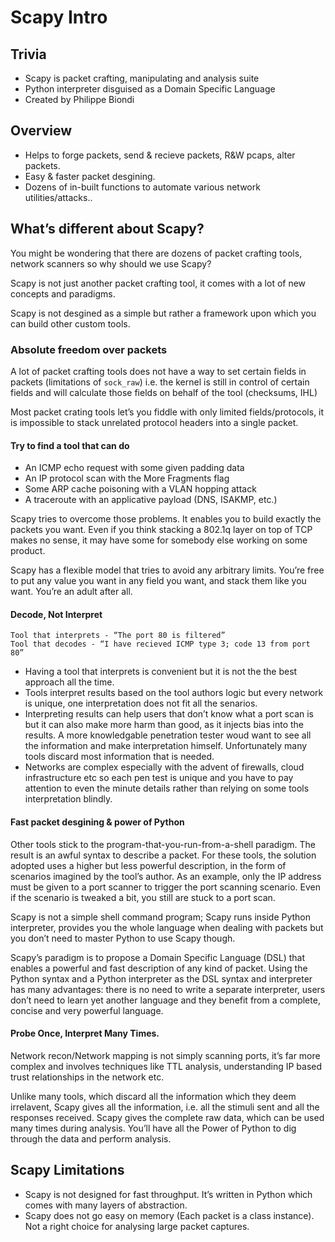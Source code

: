 # Scapy Intro

## Trivia

- Scapy is packet crafting, manipulating and analysis suite
- Python interpreter disguised as a Domain Specific Language
- Created by Philippe Biondi

## Overview

- Helps to forge packets, send & recieve packets, R&W pcaps, alter packets.
- Easy & faster packet desgining.
- Dozens of in-built functions to automate various network utilities/attacks..

## What’s different about Scapy?

You might be wondering that there are dozens of packet crafting tools, network scanners so why should we use Scapy?

Scapy is not just another packet crafting tool, it comes with a lot of new concepts and paradigms.

Scapy is not desgined as a simple but rather a framework upon which you can build other custom tools.

### Absolute freedom over packets

A lot of packet crafting tools does not have a way to set certain fields in packets (limitations of `sock_raw`) i.e. the kernel is still in control of certain fields and will calculate those fields on behalf of the tool (checksums, IHL)

Most packet crating tools let’s you fiddle with only limited fields/protocols, it is impossible to stack unrelated protocol headers into a single packet.

#### Try to find a tool that can do

- An ICMP echo request with some given padding data
- An IP protocol scan with the More Fragments flag
- Some ARP cache poisoning with a VLAN hopping attack
- A traceroute with an applicative payload (DNS, ISAKMP, etc.)

Scapy tries to overcome those problems. It enables you to build exactly the packets you want. Even if you think stacking a 802.1q layer on top of TCP makes no sense, it may have some for somebody else working on some product. 

Scapy has a flexible model that tries to avoid any arbitrary limits. You’re free to put any value you want in any field you want, and stack them like you want. You’re an adult after all.

#### Decode, Not Interpret

    Tool that interprets - “The port 80 is filtered”
    Tool that decodes - “I have recieved ICMP type 3; code 13 from port 80”

- Having a tool that interprets is convenient but it is not the the best approach all the time.
- Tools interpret results based on the tool authors logic but every network is unique, one interpretation does not fit all the senarios.
- Interpreting results can help users that don’t know what a port scan is but it can also make more harm than good, as it injects bias into the results. A more knowledgable penetration tester woud want to see all the information and make interpretation himself. Unfortunately many tools discard most information that is needed.
- Networks are complex especially with the advent of firewalls, cloud infrastructure etc so each pen test is unique and you have to pay attention to even the minute details rather than relying on some tools interpretation blindly.

#### Fast packet desgining & power of Python

Other tools stick to the program-that-you-run-from-a-shell paradigm. The result is an awful syntax to describe a packet. For these tools, the solution adopted uses a higher but less powerful description, in the form of scenarios imagined by the tool’s author. As an example, only the IP address must be given to a port scanner to trigger the port scanning scenario. Even if the scenario is tweaked a bit, you still are stuck to a port scan.

Scapy is not a simple shell command program; Scapy runs inside Python interpreter, provides you the whole language when dealing with packets but you don’t need to master Python to use Scapy though.

Scapy’s paradigm is to propose a Domain Specific Language (DSL) that enables a powerful and fast description of any kind of packet. Using the Python syntax and a Python interpreter as the DSL syntax and interpreter has many advantages: there is no need to write a separate interpreter, users don’t need to learn yet another language and they benefit from a complete, concise and very powerful language.

#### Probe Once, Interpret Many Times.

Network recon/Network mapping is not simply scanning ports, it’s far more complex and involves techniques like TTL analysis, understanding IP based trust relationships in the network etc.

Unlike many tools, which discard all the information which they deem irrelavent, Scapy gives all the information, i.e. all the stimuli sent and all the responses received. Scapy gives the complete raw data, which can be used many times during analysis. You’ll have all the Power of Python to dig through the data and perform analysis.

## Scapy Limitations

- Scapy is not designed for fast throughput. It’s written in Python which comes with many layers of abstraction.
- Scapy does not go easy on memory (Each packet is a class instance). Not a right choice for analysing large packet captures.

